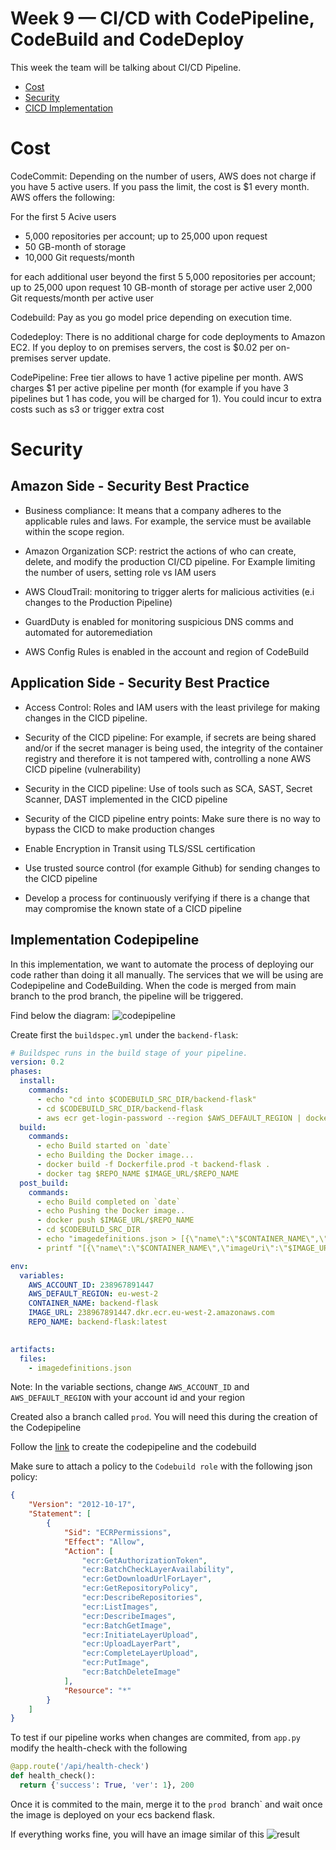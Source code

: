 # Week 9 — CI/CD with CodePipeline, CodeBuild and CodeDeploy

This week the team will be talking about CI/CD Pipeline.

-  [Cost](https://github.com/dontworryjohn/aws-bootcamp-cruddur-2023/blob/main/journal/week9.md#cost)
- [Security](https://github.com/dontworryjohn/aws-bootcamp-cruddur-2023/blob/main/journal/week9.md#security)
- [CICD Implementation](https://github.com/dontworryjohn/aws-bootcamp-cruddur-2023/blob/main/journal/week9.md#implementation-codepipeline)

# Cost

CodeCommit: Depending on the number of users, AWS does not charge if you have 5 active users. If you pass the limit, the cost is $1 every month.
AWS offers the following:

For the first 5 Acive users
- 5,000 repositories per account; up to 25,000 upon request
- 50 GB-month of storage
- 10,000 Git requests/month

for each additional user beyond the first 5
5,000 repositories per account; up to 25,000 upon request
10 GB-month of storage per active user
2,000 Git requests/month per active user

Codebuild: Pay as you go model price depending on execution time.

Codedeploy: There is no additional charge for code deployments to Amazon EC2. If you deploy to on premises servers, the cost is $0.02 per on-premises server update.

CodePipeline: Free tier allows to have 1 active pipeline per month. AWS charges $1 per active pipeline per month (for example if you have 3 pipelines but 1 has code, you will be charged for 1). You could incur to extra costs such as s3 or trigger extra cost

# Security

## Amazon Side - Security Best Practice

- Business compliance: It means that a company adheres to the applicable rules and laws. For example, the service must be available within the scope region.

- Amazon Organization SCP: restrict the actions of who can create, delete, and modify the production CI/CD pipeline. For Example limiting the number of users, setting role vs IAM users

- AWS CloudTrail: monitoring to trigger alerts for malicious activities (e.i changes to the Production Pipeline)

- GuardDuty is enabled for monitoring suspicious DNS comms and automated for autoremediation

- AWS Config Rules is enabled in the account and region of CodeBuild

## Application Side - Security Best Practice

- Access Control: Roles and IAM users with the least privilege for making changes in the CICD pipeline.

- Security of the CICD pipeline: For example, if secrets are being shared and/or if the secret manager is being used, the integrity of the container registry and therefore it  is not tampered with, controlling a none AWS CICD pipeline (vulnerability)

- Security in the CICD pipeline: Use of tools such as SCA, SAST, Secret Scanner, DAST implemented in the CICD pipeline 

- Security of the CICD pipeline entry points: Make sure there is no way to bypass the CICD to make production changes

- Enable Encryption in Transit using TLS/SSL certification

- Use trusted source control (for example Github) for sending changes to the CICD pipeline

- Develop a process for continuously verifying if there is a change that may compromise the known state of a CICD pipeline

## Implementation Codepipeline

In this implementation, we want to automate the process of deploying our code rather than doing it all manually.
The services that we will be using are Codepipeline and CodeBuilding.
When the code is merged from main branch to the prod branch, the pipeline will be triggered.

Find below the diagram:
![codepipeline](https://github.com/dontworryjohn/aws-bootcamp-cruddur-2023/blob/main/images/codepipeline.jpg?raw=true)



Create first the `buildspec.yml` under the `backend-flask`:

```yaml
# Buildspec runs in the build stage of your pipeline.
version: 0.2
phases:
  install:
    commands:
      - echo "cd into $CODEBUILD_SRC_DIR/backend-flask"
      - cd $CODEBUILD_SRC_DIR/backend-flask
      - aws ecr get-login-password --region $AWS_DEFAULT_REGION | docker login --username AWS --password-stdin $IMAGE_URL
  build:
    commands:
      - echo Build started on `date`
      - echo Building the Docker image...
      - docker build -f Dockerfile.prod -t backend-flask .
      - docker tag $REPO_NAME $IMAGE_URL/$REPO_NAME
  post_build:
    commands:
      - echo Build completed on `date`
      - echo Pushing the Docker image..
      - docker push $IMAGE_URL/$REPO_NAME
      - cd $CODEBUILD_SRC_DIR
      - echo "imagedefinitions.json > [{\"name\":\"$CONTAINER_NAME\",\"imageUri\":\"$IMAGE_URL/$REPO_NAME\"}]" > imagedefinitions.json
      - printf "[{\"name\":\"$CONTAINER_NAME\",\"imageUri\":\"$IMAGE_URL/$REPO_NAME\"}]" > imagedefinitions.json

env:
  variables:
    AWS_ACCOUNT_ID: 238967891447
    AWS_DEFAULT_REGION: eu-west-2
    CONTAINER_NAME: backend-flask
    IMAGE_URL: 238967891447.dkr.ecr.eu-west-2.amazonaws.com
    REPO_NAME: backend-flask:latest
  

artifacts:
  files:
    - imagedefinitions.json
```

Note: In the variable sections, change `AWS_ACCOUNT_ID` and `AWS_DEFAULT_REGION` with your account id and your region

Created also a branch called `prod`. You will need this during the creation of the Codepipeline

Follow the [link](https://scribehow.com/shared/How_to_Create_a_CodePipeline_with_AWS_and_GitHub__8ogyyQ1nRRus4U2EpRF1Jw) to create the codepipeline and the codebuild

Make sure to attach a policy to the `Codebuild role` with the following json policy:

```json
{
    "Version": "2012-10-17",
    "Statement": [
        {
            "Sid": "ECRPermissions",
            "Effect": "Allow",
            "Action": [
                "ecr:GetAuthorizationToken",
                "ecr:BatchCheckLayerAvailability",
                "ecr:GetDownloadUrlForLayer",
                "ecr:GetRepositoryPolicy",
                "ecr:DescribeRepositories",
                "ecr:ListImages",
                "ecr:DescribeImages",
                "ecr:BatchGetImage",
                "ecr:InitiateLayerUpload",
                "ecr:UploadLayerPart",
                "ecr:CompleteLayerUpload",
                "ecr:PutImage",
                "ecr:BatchDeleteImage"
            ],
            "Resource": "*"
        }
    ]
}
```

To test if our pipeline works when changes are commited, from `app.py` modify the health-check with the following
```py
@app.route('/api/health-check')
def health_check():
  return {'success': True, 'ver': 1}, 200
```

Once it is commited to the main, merge it to the `prod `branch` and wait once the image is deployed on your ecs backend flask.

If everything works fine, you will have an image similar of this
![result](https://github.com/dontworryjohn/aws-bootcamp-cruddur-2023/blob/main/images/codepipelineresult.jpg?raw=true)